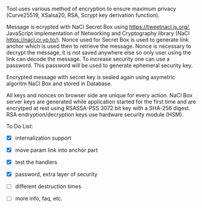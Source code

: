 Tool uses various method of encryption to ensure maximum privacy (Curve25519, XSalsa20, RSA, Scrypt key derivation function).

Message is ecrypted with NaCl Secret Box using https://tweetnacl.js.org/, JavaScript implementation of 
Networking and Cryptography library (NaCl https://nacl.cr.yp.to/). Nonce used for Secret Box is used to generate 
link anchor which is used then to retrieve the message. Nonce is necessary to decrypt the message, it is not 
saved anywhere else so only user using the link can decode the message. To increase security one can use a password. 
This password will be used to generate ephemeral security key. 

Encrypted message with secret key is sealed again using asymetric algoritm NaCl Box and stored in Database. 

All keys and nonces on browser side are unique for every action. NaCl Box server keys are generated while application 
started for the first time and are encrytped at rest using RSASSA-PSS 3072 bit key with a SHA-256 digest. 
RSA endryption/decryption keys use hardware security module (HSM).

To Do List:
- [x] internalization support 
- [x] move param link into anchor part
- [x] test the handlers
- [x] password, extra layer of security
- [ ] different destruction times
- [ ] more info, faq, etc.
 